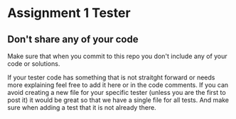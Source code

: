 # Assignment 1 Tester
## Don't share any of your code
Make sure that when you commit to this repo you don't include any of your code or solutions.

If your tester code has something that is not straitght forward or needs more explaining feel free to add it here or in the code comments.
If you can avoid creating a new file for your specific tester (unless you are the first to post it) it would be great so that we have a single file for all tests. And make sure when adding a test that it is not already there.
